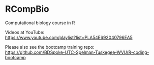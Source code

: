 RCompBio
========

Computational biology course in R

Videos at YouTube:<br> 
https://www.youtube.com/playlist?list=PLA54E692040796EA5 


Please also see the bootcamp training repo: <br>
https://github.com/BDSpoke-UTC-Spelman-Tuskegee-WVU/R-coding-bootcamp
